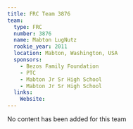 ```yaml
---
title: FRC Team 3876
team:
  type: FRC
  number: 3876
  name: Mabton LugNutz
  rookie_year: 2011
  location: Mabton, Washington, USA
  sponsors:
    - Bezos Family Foundation
    - PTC
    - Mabton Jr Sr High School
    - Mabton Jr Sr High School
  links:
    Website: 
---
```

No content has been added for this team